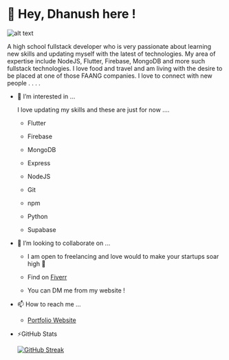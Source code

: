 
# 👋 **Hey, Dhanush here !**


![alt text](https://media.licdn.com/dms/image/C4D16AQHJuaaT5VtQRA/profile-displaybackgroundimage-shrink_350_1400/0/1653039552709?e=1689206400&v=beta&t=NinAgla2MdgGNJqkNMWdceQ-9lCo-pz6e2afbBrHMzk)

A high school fullstack developer who is very passionate about learning new skills and updating myself with the latest of technologies. My area of expertise include NodeJS, Flutter, Firebase, MongoDB and more such fullstack technologies. I love food and travel and am living with the desire to be placed at one of those FAANG companies. I love to connect with new people . . . . 

- 👀 I’m interested in ...

     I love updating my skills and these are just for now ....
      
     - Flutter 
      
     - Firebase
      
     - MongoDB
      
     - Express 
      
     - NodeJS
      
     - Git
      
     - npm 
      
     - Python
      
     - Supabase

    
- 💞️ I’m looking to collaborate on ...

     - I am open to freelancing and love would to make your startups soar high 🚀
      
     - Find on [Fiverr](www.fiverr.com/share/d7gr3Y)
      
     - You can DM me from my website !
     
                       

- 📫 How to reach me ...

   -  [Portfolio Website](dhanushvardhan.netlify.com) 


 -  ⚡GitHub Stats</summary>
 
 
     [![GitHub Streak](https://streak-stats.demolab.com?user=dhanush17-tech&theme=prussian)](https://git.io/streak-stats)


<!---
dhanush17-tech/dhanush17-tech is a ✨ special ✨ repository because its `README.md` (this file) appears on your GitHub profile.
You can click the Preview link to take a look at your changes.
--->
